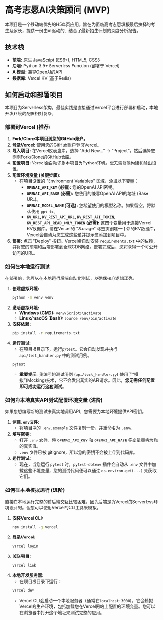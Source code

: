 # 高考志愿AI决策顾问 (MVP)

本项目是一个移动端优先的H5单页应用，旨在为面临高考志愿填报最后抉择的考生及家长，提供一份由AI驱动的、结合了最新招生计划的深度分析报告。

## 技术栈

- **前端:** 原生 JavaScript (ES6+), HTML5, CSS3
- **后端:** Python 3.9+ Serverless Function (部署于 Vercel)
- **AI模型:** 兼容OpenAI的API
- **数据库:** Vercel KV (基于Redis)

## 如何启动和部署项目

本项目为Serverless架构，最佳实践是直接通过Vercel平台进行部署和启动，本地开发环境的配置相对复杂。

### 部署到Vercel (推荐)

1.  **Fork/Clone本项目到您的GitHub账户。**
2.  **登录Vercel:** 使用您的GitHub账户登录Vercel。
3.  **导入项目:** 在Vercel仪表盘中，选择 "Add New..." -> "Project"，然后选择您刚刚Fork/Clone的GitHub仓库。
4.  **配置项目:** Vercel会自动识别本项目为Python环境。您无需修改构建和输出设置。
5.  **配置环境变量 (关键步骤):**
    *   在项目设置的 "Environment Variables" 区域，添加以下变量：
        *   **`OPENAI_API_KEY` (必需):** 您的OpenAI API密钥。
        *   **`OPENAI_API_BASE` (必需):** 您使用的兼容OpenAI API的地址 (Base URL)。
        *   **`OPENAI_MODEL_NAME` (可选):** 您希望使用的模型名称。如果留空，将默认使用 `gpt-4o`。
        *   **`KV_URL`, `KV_REST_API_URL`, `KV_REST_API_TOKEN`, `KV_REST_API_READ_ONLY_TOKEN` (必需):** 这四个变量用于连接Vercel KV数据库。请在Vercel的 "Storage" 标签页创建一个新的KV数据库，Vercel会自动为您生成这些值并提示您添加到项目中。
6.  **部署:** 点击 "Deploy" 按钮。Vercel会自动安装 `requirements.txt` 中的依赖，并将您的前端和后端部署到全球CDN网络。部署完成后，您将获得一个可公开访问的URL。

### 如何在本地运行测试

在部署前，您可以在本地运行后端自动化测试，以确保核心逻辑正确。

1.  **创建虚拟环境:**
    ```bash
    python -m venv venv
    ```
2.  **激活虚拟环境:**
    *   **Windows (CMD):** `venv\Scripts\activate`
    *   **Linux/macOS (Bash):** `source venv/bin/activate`
3.  **安装依赖:**
    ```bash
    pip install -r requirements.txt
    ```
4.  **运行测试:**
    *   在项目根目录下，运行`pytest`。它会自动发现并执行 `api/test_handler.py` 中的测试用例。
    ```bash
    pytest
    ```
    *   **重要提示**: 我编写的测试用例 (`api/test_handler.py`) 使用了“模拟”(Mocking)技术，它不会发出真实的API请求。因此，**您无需任何配置即可成功运行这套测试**。

### 如何为本地真实API测试配置环境变量 (进阶)

如果您想编写新的测试来真实地调用API，您需要为本地环境提供API密钥。

1.  **创建`.env`文件:**
    *   将项目中的 `.env.example` 文件复制一份，并重命名为 `.env`。
2.  **填写密钥:**
    *   打开 `.env` 文件，将 `OPENAI_API_KEY` 和 `OPENAI_API_BASE` 等变量替换为您的真实值。
    *   `.env` 文件已被 gitignore，所以您的密钥不会被上传到代码库。
3.  **运行测试:**
    *   现在，当您运行 `pytest` 时，`pytest-dotenv` 插件会自动从 `.env` 文件中加载这些环境变量，您的测试代码便可以通过 `os.environ.get(...)` 来获取它们。

### 如何在本地模拟运行 (进阶)

直接在本地运行完整的前后端交互比较困难，因为后端是为Vercel的Serverless环境设计的。但您可以使用Vercel的CLI工具来模拟。

1.  **安装Vercel CLI:**
    ```bash
    npm install -g vercel
    ```
2.  **登录Vercel:**
    ```bash
    vercel login
    ```
3.  **关联项目:**
    ```bash
    vercel link
    ```
4.  **本地开发服务器:**
    *   在项目根目录下运行：
    ```bash
    vercel dev
    ```
    *   Vercel CLI会启动一个本地服务器（通常在`localhost:3000`），它会模拟Vercel的生产环境，包括加载您在Vercel网站上配置的环境变量。您可以在浏览器中打开这个地址来测试完整的应用。
